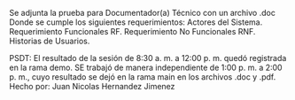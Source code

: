 Se adjunta la prueba para Documentador(a) Técnico con un archivo .doc
Donde se cumple los siguientes requerimientos:
Actores del Sistema.
Requerimiento Funcionales RF.
Requerimiento No Funcionales RNF.
Historias de Usuarios.

PSDT: El resultado de la sesión de 8:30 a. m. a 12:00 p. m. quedó registrada en la rama demo. SE trabajó de manera independiente de 1:00 p. m. a 2:00 p. m., cuyo resultado se dejó en la rama main en los archivos .doc y .pdf.
Hecho por: Juan Nicolas Hernandez Jimenez
